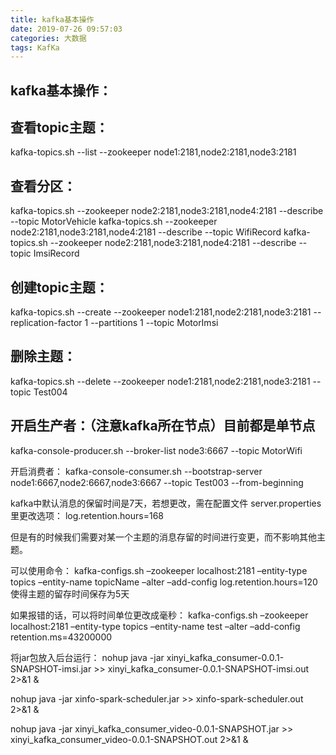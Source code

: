 ```yaml
---
title: kafka基本操作
date: 2019-07-26 09:57:03
categories: 大数据
tags: KafKa
---
```

## kafka基本操作：
## 查看topic主题：
kafka-topics.sh --list --zookeeper node1:2181,node2:2181,node3:2181

## 查看分区：
kafka-topics.sh --zookeeper node2:2181,node3:2181,node4:2181  --describe --topic  MotorVehicle
kafka-topics.sh --zookeeper node2:2181,node3:2181,node4:2181  --describe --topic  WifiRecord
kafka-topics.sh --zookeeper node2:2181,node3:2181,node4:2181  --describe --topic  ImsiRecord

## 创建topic主题：
kafka-topics.sh --create --zookeeper node1:2181,node2:2181,node3:2181 --replication-factor 1 --partitions 1 --topic MotorImsi

## 删除主题：
kafka-topics.sh --delete --zookeeper node1:2181,node2:2181,node3:2181 --topic Test004

## 开启生产者：（注意kafka所在节点）目前都是单节点
kafka-console-producer.sh --broker-list node3:6667 --topic MotorWifi

开启消费者：
kafka-console-consumer.sh --bootstrap-server node1:6667,node2:6667,node3:6667 --topic Test003 --from-beginning


kafka中默认消息的保留时间是7天，若想更改，需在配置文件
server.properties里更改选项：
log.retention.hours=168

但是有的时候我们需要对某一个主题的消息存留的时间进行变更，而不影响其他主题。

可以使用命令：
kafka-configs.sh –zookeeper localhost:2181 –entity-type topics –entity-name topicName –alter –add-config log.retention.hours=120
使得主题的留存时间保存为5天

如果报错的话，可以将时间单位更改成毫秒：
kafka-configs.sh –zookeeper localhost:2181 –entity-type topics –entity-name test –alter –add-config retention.ms=43200000



将jar包放入后台运行：
nohup java -jar  xinyi_kafka_consumer-0.0.1-SNAPSHOT-imsi.jar >> xinyi_kafka_consumer-0.0.1-SNAPSHOT-imsi.out 2>&1 &

nohup java -jar  xinfo-spark-scheduler.jar  >> xinfo-spark-scheduler.out 2>&1 &

nohup java -jar  xinyi_kafka_consumer_video-0.0.1-SNAPSHOT.jar >> xinyi_kafka_consumer_video-0.0.1-SNAPSHOT.out 2>&1 &